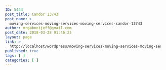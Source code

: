 ```yaml
---
ID: 5444
post_title: Candor 13743
post_name: >
  moving-services-moving-services-moving-services-candor-13743
author: mrgabonijeff@gmail.com
post_date: 2018-03-28 01:46:23
layout: page
link: >
  http://localhost/wordpress/moving-services-moving-services-moving-services-candor-13743/
published: true
tags: [ ]
categories: [ ]
---
```

